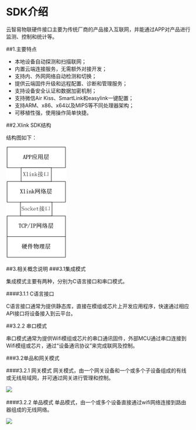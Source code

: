 # SDK介绍

云智易物联硬件接口主要为传统厂商的产品接入互联网，并能通过APP对产品进行监测、控制和统计等。

##1.主要特点
* 本地设备自动探测和扫描联网；
* 内置云端连接服务，无需额外对接开发；
* 支持内、外网网络自动检测和切换；
* 提供云端固件升级和远程配置、诊断和管理服务；
* 支持设备安全认证和数据加密机制；
* 支持微信Air Kiss、SmartLink和easylink一键配置；
* 支持ARM、x86、x64以及MIPS等不同处理器架构；
* 可移植性强，使用操作简单快捷。

##2.Xlink SDK结构

结构图如下：

![](images/SDK结构.bmp)

##3.相关概念说明
###3.1集成模式

集成模式主要有两种，分别为C语言接口和串口模式。

####3.1.1 C语言接口

C语言接口通常为提供静态库，直接在模组或芯片上开发应用程序，快速通过相应API接口将设备接入到云平台。

##3.2.2 串口模式

串口模式通常为提供Wifi模组或芯片的串口通讯固件，外部MCU通过串口连接到Wifi模组或芯片，通过“设备通讯协议”来完成联网及控制。

###3.2单品和网关模式

####3.2.1 网关模式
网关模式，由一个网关设备和一个或多个子设备组成的有线或无线局域网，并可通过网关进行管理和控制。

![](网关模式.bmp)

####3.2.2 单品模式
单品模式，由一个或多个设备直接通过wifi网络连接到路由器组成的无线网络。

![](设备模式.bmp)
